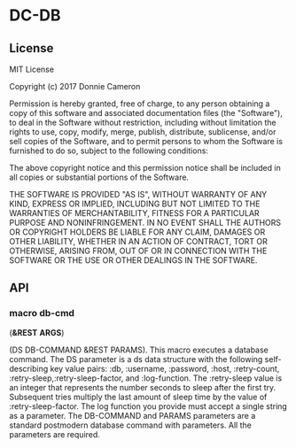# DC-DB
## License
MIT License

Copyright (c) 2017 Donnie Cameron

Permission is hereby granted, free of charge, to any person obtaining a copy
of this software and associated documentation files (the "Software"), to deal
in the Software without restriction, including without limitation the rights
to use, copy, modify, merge, publish, distribute, sublicense, and/or sell
copies of the Software, and to permit persons to whom the Software is
furnished to do so, subject to the following conditions:

The above copyright notice and this permission notice shall be included in all
copies or substantial portions of the Software.

THE SOFTWARE IS PROVIDED "AS IS", WITHOUT WARRANTY OF ANY KIND, EXPRESS OR
IMPLIED, INCLUDING BUT NOT LIMITED TO THE WARRANTIES OF MERCHANTABILITY,
FITNESS FOR A PARTICULAR PURPOSE AND NONINFRINGEMENT. IN NO EVENT SHALL THE
AUTHORS OR COPYRIGHT HOLDERS BE LIABLE FOR ANY CLAIM, DAMAGES OR OTHER
LIABILITY, WHETHER IN AN ACTION OF CONTRACT, TORT OR OTHERWISE, ARISING FROM,
OUT OF OR IN CONNECTION WITH THE SOFTWARE OR THE USE OR OTHER DEALINGS IN THE
SOFTWARE.

## API
### macro  db-cmd 
(**&REST** **ARGS**)

(DS DB-COMMAND &REST PARAMS). This macro executes a database command. The DS parameter is a ds data structure with the following self-describing key value pairs: :db, :username, :password, :host, :retry-count, :retry-sleep,:retry-sleep-factor, and :log-function. The :retry-sleep value is an integer that represents the number seconds to sleep after the first try. Subsequent tries multiply the last amount of sleep time by the value of :retry-sleep-factor. The log function you provide must accept a single string as a parameter. The DB-COMMAND and PARAMS parameters are a standard postmodern database command with parameters. All the parameters are required.

